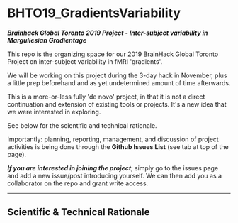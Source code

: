 # BHTO19_GradientsVariability

***Brainhack Global Toronto 2019 Project - Inter-subject variability in Marguliesian Gradientage***

This repo is the organizing space for our 2019 BrainHack Global Toronto Project on inter-subject variability in fMRI 'gradients'.

We will be working on this project during the 3-day hack in November, plus a little prep beforehand and as yet undetermined amount of time afterwards. 

This is a more-or-less fully 'de novo' project, in that it is not a direct continuation and extension of existing tools or projects. It's a new idea that we were interested in exploring. 

See below for the scientific and technical rationale. 

Importantly: planning, reporting, management, and discussion of project activities is being done through the **Github Issues List** (see tab at top of the page). 

***If you are interested in joining the project***, simply go to the issues page and add a new issue/post introducing yourself. We can then add you as a collaborator on the repo and grant write access. 


---

## Scientific & Technical Rationale





